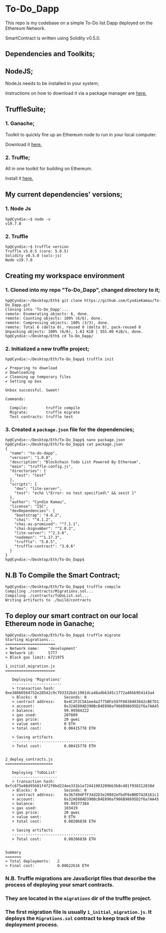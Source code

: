 # To-Do_Dapp

This repo is my codebase on a simple To-Do list Dapp deployed on the Ethereum Network.

SmartContract is written using Solidity v0.5.0.

## Dependencies and Toolkits;

## NodeJS;
NodeJs needs to be installed in your system;

Instructions on how to download it via a package manager are [here.](https://nodejs.org/en/download/package-manager)

## TruffleSuite;

### 1. Ganache;
Toolkit to quickly fire up an Ethereum node to run in your local computer.

Download it [here.](https://trufflesuite.com/ganache/)

### 2. Truffle;

All in one toolkit for building on Ethereum.

Install it [here.](https://trufflesuite.com/docs/truffle/how-to/install/)


## My current dependencies' versions;

### 1. Node Js

```
hp@Cyndie:~$ node -v
v19.7.0

```

### 2. Truffle

```
hp@Cyndie:~$ truffle version
Truffle v5.0.5 (core: 5.0.5)
Solidity v0.5.0 (solc-js)
Node v19.7.0

```


## Creating my workspace environment

### 1. Cloned into my repo "To-Do_Dapp", changed directory to it;

```
hp@Cyndie:~/Desktop/Eth$ git clone https://github.com/CyndieKamau/To-Do_Dapp.git
Cloning into 'To-Do_Dapp'...
remote: Enumerating objects: 6, done.
remote: Counting objects: 100% (6/6), done.
remote: Compressing objects: 100% (3/3), done.
remote: Total 6 (delta 0), reused 0 (delta 0), pack-reused 0
Unpacking objects: 100% (6/6), 1.63 KiB | 555.00 KiB/s, done.
hp@Cyndie:~/Desktop/Eth$ cd To-Do_Dapp/

```

### 2. Initialized a new truffle project;

```
hp@Cyndie:~/Desktop/Eth/To-Do_Dapp$ truffle init

✔ Preparing to download
✔ Downloading
✔ Cleaning up temporary files
✔ Setting up box

Unbox successful. Sweet!

Commands:

  Compile:        truffle compile
  Migrate:        truffle migrate
  Test contracts: truffle test

```

### 3. Created a `package.json` file for the dependencies;

```
hp@Cyndie:~/Desktop/Eth/To-Do_Dapp$ nano package.json
hp@Cyndie:~/Desktop/Eth/To-Do_Dapp$ cat package.json 
{
  "name": "to-do-dapp",
  "version": "1.0.0",
  "description": "Blockchain Todo List Powered By Ethereum",
  "main": "truffle-config.js",
  "directories": {
    "test": "test"
  },
  "scripts": {
    "dev": "lite-server",
    "test": "echo \"Error: no test specified\" && sexit 1"
  },
  "author": "Cyndie Kamau",
  "license": "ISC",
  "devDependencies": {
    "bootstrap": "4.6.2",
    "chai": "^4.1.2",
    "chai-as-promised": "^7.1.1",
    "chai-bignumber": "^2.0.2",
    "lite-server": "^2.3.0",
    "nodemon": "^1.17.3",
    "truffle": "5.0.5",
    "truffle-contract": "3.0.6"
  }
}
hp@Cyndie:~/Desktop/Eth/To-Do_Dapp$ 

```

## N.B To Compile the Smart Contract;

```
hp@Cyndie:~/Desktop/Eth/To-Do_Dapp$ truffle compile
Compiling ./contracts/Migrations.sol...
Compiling ./contracts/ToDoList.sol...
Writing artifacts to ./build/contracts

```

## To deploy our smart contract on our local Ethereum node in Ganache;

```
hp@Cyndie:~/Desktop/Eth/To-Do_Dapp$ truffle migrate
Starting migrations...
======================
> Network name:    'development'
> Network id:      5777
> Block gas limit: 6721975

1_initial_migration.js
======================

   Deploying 'Migrations'
   ----------------------
   > transaction hash:    0xe38060564752e28542c9c793332bdc1901dca48adb6345c1772a46bb954143a4
   > Blocks: 0            Seconds: 0
   > contract address:    0x4C2F2C5A1ee4a2f75BFe597F8838403642cBE7D1
   > account:             0x32AE80AD390BcB4E890af966B98695D2f6a7AA45
   > balance:             99.99584222
   > gas used:            207889
   > gas price:           20 gwei
   > value sent:          0 ETH
   > total cost:          0.00415778 ETH

   > Saving artifacts
   -------------------------------------
   > Total cost:          0.00415778 ETH


2_deploy_contracts.js
=====================

   Deploying 'ToDoList'
   --------------------
   > transaction hash:    0xfc675e88d95681f4f2f0bd224ee331b1e72441903209bb3b8c481f938312038d
   > Blocks: 0            Seconds: 0
   > contract address:    0x367494FfF34d2D3e20802eFbdF8eB0D7428161c1
   > account:             0x32AE80AD390BcB4E890af966B98695D2f6a7AA45
   > balance:             99.99377384
   > gas used:            103419
   > gas price:           20 gwei
   > value sent:          0 ETH
   > total cost:          0.00206838 ETH

   > Saving artifacts
   -------------------------------------
   > Total cost:          0.00206838 ETH


Summary
=======
> Total deployments:   2
> Final cost:          0.00622616 ETH

```

### N.B. Truffle migrations are JavaScript files that describe the process of deploying your smart contracts. 

### They are located in the `migrations` dir of the truffle project.

### The first migration file is usually `1_initial_migration.js`. It deploys the `Migrations.sol` contract to keep track of the deployment process.






